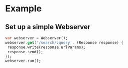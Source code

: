 # Example

## Set up a simple Webserver
````dart
var webserver = Webserver();
webserver.get('/search/:query', (Response response) {
 response.write(response.urlParams);
 response.send();
});
webserver.run();
````
